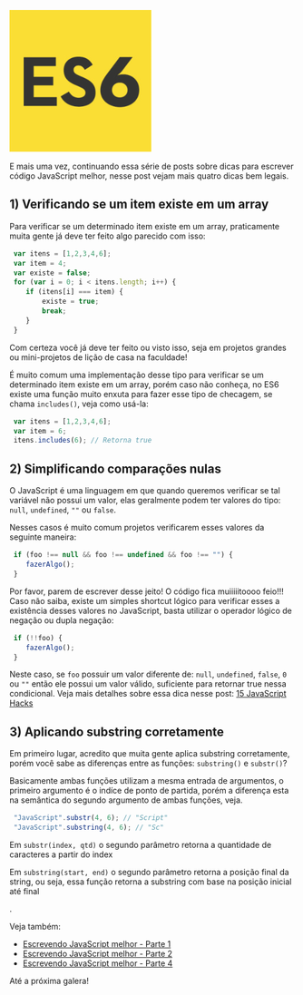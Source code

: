 ![Escrevendo JavaScript melhor](../images/es6-logo.jpg "Escrevendo JavaScript melhor")

E mais uma vez, continuando essa série de posts sobre dicas para escrever código JavaScript melhor, nesse post vejam mais quatro dicas bem legais.

## 1) Verificando se um item existe em um array

Para verificar se um determinado item existe em um array, praticamente muita gente já deve ter feito algo parecido com isso:

``` javascript
 var itens = [1,2,3,4,6];
 var item = 4;
 var existe = false;
 for (var i = 0; i < itens.length; i++) {
    if (itens[i] === item) {
        existe = true;
        break;
    }
 }
``` 

Com certeza você já deve ter feito ou visto isso, seja em projetos grandes ou mini-projetos de lição de casa na faculdade!

É muito comum uma implementação desse tipo para verificar se um determinado item existe em um array, porém caso não conheça, no ES6 existe uma função muito enxuta para fazer esse tipo de checagem, se chama `includes()`, veja como usá-la:

``` javascript
 var itens = [1,2,3,4,6];
 var item = 6;
 itens.includes(6); // Retorna true
``` 

## 2) Simplificando comparações nulas

O JavaScript é uma linguagem em que quando queremos verificar se tal variável não possui um valor, elas geralmente podem ter valores do tipo: `null`, `undefined`, `""` ou `false`.

Nesses casos é muito comum projetos verificarem esses valores da seguinte maneira:

``` javascript
 if (foo !== null && foo !== undefined && foo !== "") {
    fazerAlgo();
 }
``` 

Por favor, parem de escrever desse jeito! O código fica muiiiiitoooo feio!!!
Caso não saiba, existe um simples shortcut lógico para verificar esses a existência desses valores no JavaScript, basta utilizar o operador lógico de negação ou dupla negação:

``` javascript
 if (!!foo) {
    fazerAlgo();
 }
``` 

Neste caso, se `foo` possuir um valor diferente de: `null`, `undefined`, `false`, `0` ou `""` então ele possui um valor válido, suficiente para retornar true nessa condicional.
Veja mais detalhes sobre essa dica nesse post: [15 JavaScript Hacks](../15-javascript-hacks "15 JavaScript Hacks")

## 3) Aplicando substring corretamente

Em primeiro lugar, acredito que muita gente aplica substring corretamente, porém você sabe as diferenças entre as funções: `substring()` e `substr()`?

Basicamente ambas funções utilizam a mesma entrada de argumentos, o primeiro argumento é o indíce de ponto de partida, porém a diferença esta na semântica do segundo argumento de ambas funções, veja.

``` javascript
 "JavaScript".substr(4, 6); // "Script"
 "JavaScript".substring(4, 6); // "Sc"
``` 

Em `substr(index, qtd)` o segundo parâmetro retorna a quantidade de caracteres a partir do index

Em `substring(start, end)` o segundo parâmetro retorna a posição final da string, ou seja, essa função retorna a substring com base na posição inicial até final

.

Veja também:

*   [Escrevendo JavaScript melhor - Parte 1](../escrevendo-javascript-melhor-parte-1 "Escrevendo JavaScript melhor - Parte 1")
*   [Escrevendo JavaScript melhor - Parte 2](../escrevendo-javascript-melhor-parte-2 "Escrevendo JavaScript melhor - Parte 2")
*   [Escrevendo JavaScript melhor - Parte 4](../escrevendo-javascript-melhor-parte-4 "Escrevendo JavaScript melhor - Parte 4")

Até a próxima galera!